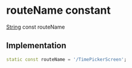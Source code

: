 


# routeName constant






[String](https://api.flutter.dev/flutter/dart-core/String-class.html) const routeName
  







## Implementation

```dart
static const routeName = '/TimePickerScreen';


```







